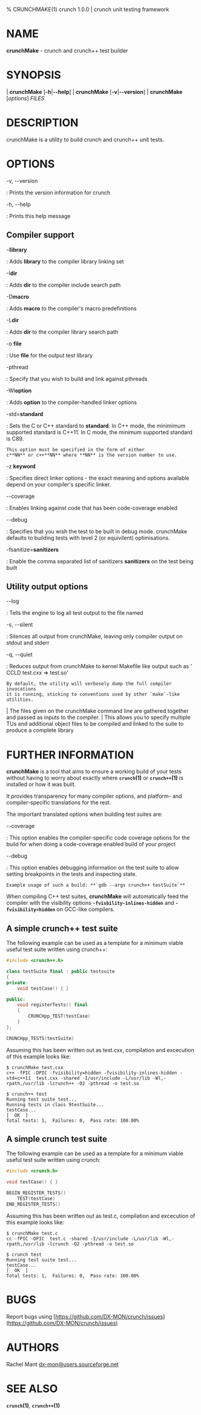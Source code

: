 % CRUNCHMAKE(1) crunch 1.0.0 | crunch unit testing framework

# NAME

**crunchMake** - crunch and crunch++ test builder

# SYNOPSIS

| **crunchMake** \[**-h**|**\--help**]
| **crunchMake** \[**-v**|**\--version**]
| **crunchMake** \[_options_] _FILES_

# DESCRIPTION

crunchMake is a utility to build crunch and crunch++ unit tests.

# OPTIONS

-v, \--version

:   Prints the version information for crunch

-h, \--help

:   Prints this help message

## Compiler support

-l**library**

:   Adds **library** to the compiler library linking set

-I**dir**

:   Adds **dir** to the compiler include search path

-D**macro**

:   Adds **macro** to the compiler's macro predefinitions

-L**dir**

:   Adds **dir** to the compiler library search path

-o **file**

:   Use **file** for the output test library

-pthread

:   Specify that you wish to build and link against pthreads

-Wl**option**

:   Adds **option** to the compiler-handled linker options

-std=**standard**

:   Sets the C or C++ standard to **standard**.
    In C++ mode, the minimimum supported standard is C++11.
    In C mode, the minimum supported standard is C89.

    This option must be specified in the form of either
    c**NN** or c++**NN** where **NN** is the version number to use.

-z **keyword**

:   Specifies direct linker options - the exact meaning and
    options available depend on your compiler's specific linker.

\--coverage

:   Enables linking against code that has been code-coverage enabled

\--debug

:   Specifies that you wish the test to be built in debug mode.
    crunchMake defaults to building tests with level 2
    (or equivilent) optimisations.

-fsanitize=**sanitizers**

:   Enable the comma separated list of sanitizers **sanitizers**
    on the test being built

## Utility output options

\--log

:   Tells the engine to log all test output to the file named

-s, \--silent

:   Silences all output from crunchMake, leaving only compiler
    output on stdout and stderr

-q, \--quiet

:   Reduces output from crunchMake to kernel Makefile like output
    such as ' CCLD  test.cxx => test.so'

	By default, the utility will verbosely dump the full compiler invocations
    it is running, sticking to conventions used by other `make`-like utilities.

| The files given on the crunchMake command line are gathered together and passed as inputs to the compiler.
| This allows you to specify multiple TUs and additional object files to be compiled and linked to the suite to produce a complete library

# FURTHER INFORMATION

**crunchMake** is a tool that aims to ensure a working build of your tests without having to worry about exactly where **`crunch`(1)** or **`crunch++`(1)** is installed or how it was built.

It provides transparency for many compiler options, and platform- and compiler-specific translations for the rest.

The important translated options when building test suites are:

\--coverage

:   This option enables the compiler-specific code coverage options for the build for when doing
    a code-coverage enabled build of your project

\--debug

:   This option enables debugging information on the test suite to allow setting breakpoints in
    the tests and inspecting state.

    Example usage of such a build: **`gdb --args crunch++ testSuite`**

When compiling C++ test suites, **crunchMake** will automatically feed the compiler with the
visibility options **`-fvisbility-inlines-hidden`** and **`-fvisibility=hidden`** on GCC-like compilers.

## A simple crunch++ test suite

The following example can be used as a template for a minimum viable useful test suite written using crunch++:

``` C++
#include <crunch++.h>

class testSuite final : public testsuite
{
private:
	void testCase() { }

public:
	void registerTests() final
    {
        CRUNCHpp_TEST(testCase)
    }
};

CRUNCHpp_TESTS(testSuite)
```

Assuming this has been written out as test.cxx, compilation and excecution of this example looks like:

``` shell
$ crunchMake test.cxx
c++ -fPIC -DPIC -fvisibility=hidden -fvisibility-inlines-hidden -std=c++11  test.cxx -shared -I/usr/include -L/usr/lib -Wl,-rpath,/usr/lib -lcrunch++ -O2 -pthread -o test.so

$ crunch++ test
Running test suite test...
Running tests in class 9testSuite...
testCase...                                                                          [  OK  ]
Total tests: 1,  Failures: 0,  Pass rate: 100.00%
```

## A simple crunch test suite

The following example can be used as a template for a minimum viable useful test suite written using crunch:

``` C
#include <crunch.h>

void testCase() { }

BEGIN_REGISTER_TESTS()
	TEST(testCase)
END_REGISTER_TESTS()
```

Assuming this has been written out as test.c, compilation and excecution of this example looks like:

``` shell
$ crunchMake test.c
cc -fPIC -DPIC  test.c -shared -I/usr/include -L/usr/lib -Wl,-rpath,/usr/lib -lcrunch -O2 -pthread -o test.so

$ crunch test
Running test suite test...
testCase...                                                                          [  OK  ]
Total tests: 1,  Failures: 0,  Pass rate: 100.00%
```

# BUGS

Report bugs using [https://github.com/DX-MON/crunch/issues](https://github.com/DX-MON/crunch/issues)

# AUTHORS

Rachel Mant <dx-mon@users.sourceforge.net>

# SEE ALSO

**`crunch`(1)**, **`crunch++`(1)**
